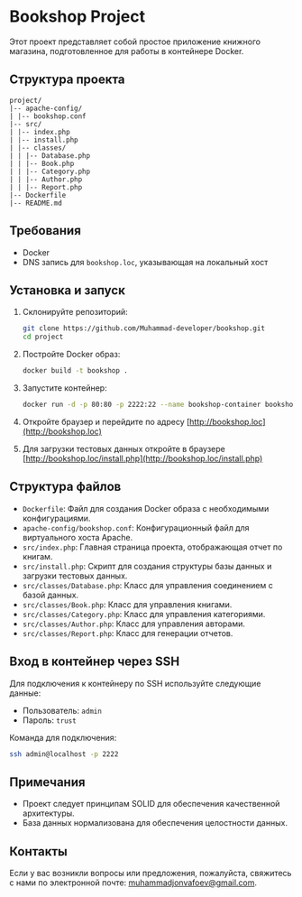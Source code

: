 # Bookshop Project

Этот проект представляет собой простое приложение книжного магазина, подготовленное для работы в контейнере Docker.

## Структура проекта
```
project/
|-- apache-config/
| |-- bookshop.conf
|-- src/
| |-- index.php
| |-- install.php
| |-- classes/
| | |-- Database.php
| | |-- Book.php
| | |-- Category.php
| | |-- Author.php
| | |-- Report.php
|-- Dockerfile
|-- README.md
```

## Требования

- Docker
- DNS запись для `bookshop.loc`, указывающая на локальный хост

## Установка и запуск

1. Склонируйте репозиторий:

    ```sh
    git clone https://github.com/Muhammad-developer/bookshop.git
    cd project
    ```

2. Постройте Docker образ:

    ```sh
    docker build -t bookshop .
    ```

3. Запустите контейнер:

    ```sh
    docker run -d -p 80:80 -p 2222:22 --name bookshop-container bookshop
    ```

4. Откройте браузер и перейдите по адресу [http://bookshop.loc](http://bookshop.loc)

5. Для загрузки тестовых данных откройте в браузере [http://bookshop.loc/install.php](http://bookshop.loc/install.php)

## Структура файлов

- `Dockerfile`: Файл для создания Docker образа с необходимыми конфигурациями.
- `apache-config/bookshop.conf`: Конфигурационный файл для виртуального хоста Apache.
- `src/index.php`: Главная страница проекта, отображающая отчет по книгам.
- `src/install.php`: Скрипт для создания структуры базы данных и загрузки тестовых данных.
- `src/classes/Database.php`: Класс для управления соединением с базой данных.
- `src/classes/Book.php`: Класс для управления книгами.
- `src/classes/Category.php`: Класс для управления категориями.
- `src/classes/Author.php`: Класс для управления авторами.
- `src/classes/Report.php`: Класс для генерации отчетов.

## Вход в контейнер через SSH

Для подключения к контейнеру по SSH используйте следующие данные:

- Пользователь: `admin`
- Пароль: `trust`

Команда для подключения:

```sh
ssh admin@localhost -p 2222
```

## Примечания
- Проект следует принципам SOLID для обеспечения качественной архитектуры.
- База данных нормализована для обеспечения целостности данных.

## Контакты
Если у вас возникли вопросы или предложения, пожалуйста, свяжитесь с нами по электронной почте: [muhammadjonvafoev@gmail.com](mailto:muhammadjonvafoev@gmail.com).

